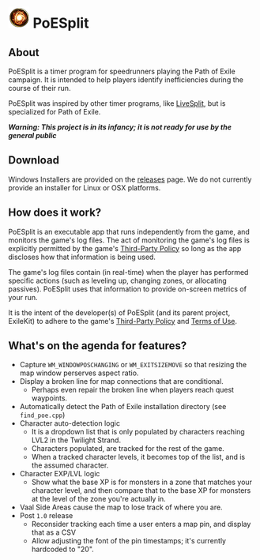 # ![Logo](https://raw.githubusercontent.com/exilekit/PoESplit/main/PoESplit/MarkdownResources/ExperimentedUniqueSymbol.png) PoESplit

## About
PoESplit is a timer program for speedrunners playing the Path of Exile campaign. It is intended to help players identify inefficiencies during the course of their run.

PoESplit was inspired by other timer programs, like [LiveSplit](https://github.com/LiveSplit/LiveSplit), but is specialized for Path of Exile.

***Warning: This project is in its infancy; it is not ready for use by the general public***

## Download
Windows Installers are provided on the [releases](https://github.com/exilekit/PoESplit/releases)
 page. We do not currently provide an installer for Linux or OSX platforms.

## How does it work?
PoESplit is an executable app that runs independently from the game, and monitors the game's log files. The act of monitoring the game's log files is explicitly permitted by the game's [Third-Party Policy](https://www.pathofexile.com/developer/docs) so long as the app discloses how that information is being used.

The game's log files contain (in real-time) when the player has performed specific actions (such as leveling up, changing zones, or allocating passives). PoESplit uses that information to provide on-screen metrics of your run.

It is the intent of the developer(s) of PoESplit (and its parent project, ExileKit) to adhere to the game's [Third-Party Policy](https://www.pathofexile.com/developer/docs) and [Terms of Use](https://www.pathofexile.com/legal/terms-of-use-and-privacy-policy).

## What's on the agenda for features?
 * Capture `WM_WINDOWPOSCHANGING` or `WM_EXITSIZEMOVE` so that resizing the map window perserves aspect ratio.
 * Display a broken line for map connections that are conditional.
    * Perhaps even repair the broken line when players reach quest waypoints.
 * Automatically detect the Path of Exile installation directory (see `find_poe.cpp`)
 * Character auto-detection logic
   * It is a dropdown list that is only populated by characters reaching LVL2 in the Twilight Strand.
   * Characters populated, are tracked for the rest of the game.
   * When a tracked character levels, it becomes top of the list, and is the assumed character.
 * Character EXP/LVL logic
   * Show what the base XP is for monsters in a zone that matches your character level, and then compare that to the base XP for monsters at the level of the zone you're actually in.
 * Vaal Side Areas cause the map to lose track of where you are.
 * Post `1.0` release
    * Reconsider tracking each time a user enters a map pin, and display that as a CSV
    * Allow adjusting the font of the pin timestamps; it's currently hardcoded to "20".